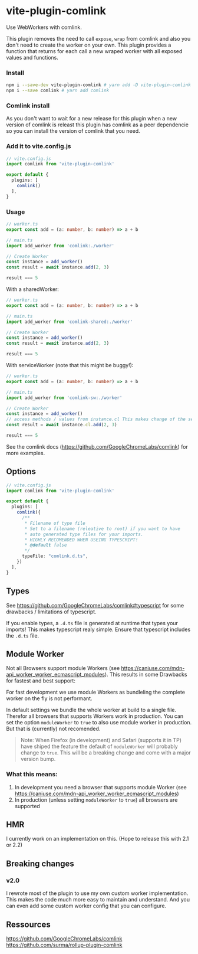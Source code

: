 # vite-plugin-comlink

Use WebWorkers with comlink. 

This plugin removes the need to call `expose`, `wrap` from comlink and also you don't need to create the worker on your own. This plugin provides a function that returns for each call a new wraped worker with all exposed values and functions.

### Install

```sh
npm i --save-dev vite-plugin-comlink # yarn add -D vite-plugin-comlink
npm i --save comlink # yarn add comlink
```

### Comlink install
As you don't want to wait for a new release for this plugin when a new version of comlink is releast this plugin has comlink as a peer dependencie so you can install the version of comlink that you need.

### Add it to vite.config.js

```ts
// vite.config.js
import comlink from 'vite-plugin-comlink'

export default {
  plugins: [
    comlink()
  ],
}
```
### Usage
```ts
// worker.ts
export const add = (a: number, b: number) => a + b

// main.ts
import add_worker from 'comlink:./worker'

// Create Worker
const instance = add_worker()
const result = await instance.add(2, 3)

result === 5
```

With a sharedWorker:

```ts
// worker.ts
export const add = (a: number, b: number) => a + b

// main.ts
import add_worker from 'comlink-shared:./worker'

// Create Worker
const instance = add_worker()
const result = await instance.add(2, 3)

result === 5
```

With serviceWorker (note that this might be buggy!):

```ts
// worker.ts
export const add = (a: number, b: number) => a + b

// main.ts
import add_worker from 'comlink-sw:./worker'

// Create Worker
const instance = add_worker()
// access methods / values from instance.cl This makes change of the serviceWorker while on the page posible - (but internal state might change!)
const result = await instance.cl.add(2, 3)

result === 5
```


See the comlink docs (https://github.com/GoogleChromeLabs/comlink) for more examples. 


## Options

```ts
// vite.config.js
import comlink from 'vite-plugin-comlink'

export default {
  plugins: [
    comlink({
      /**
       * Filename of type file
       * Set to a filename (releative to root) if you want to have
       * auto generated type files for your imports.
       * HIGHLY RECOMENDED WHEN USEING TYPESCRIPT!
       * @default false
       */
      typeFile: "comlink.d.ts",
    })
  ],
}
```


## Types
See https://github.com/GoogleChromeLabs/comlink#typescript for some drawbacks / limitations of typescript.

If you enable types, a `.d.ts` file is generated at runtime that types your imports! This makes typescript realy simple. Ensure that typescript includes the `.d.ts` file.

## Module Worker
Not all Browsers support module Workers (see https://caniuse.com/mdn-api_worker_worker_ecmascript_modules).
This results in some Drawbacks for fastest and best support:

For fast development we use module Workers as bundleling the complete worker on the fly is not performant.

In default settings we bundle the whole worker at build to a single file. Therefor all browsers that supports Workers work in production. 
You can set the option `moduleWorker` to `true` to also use module worker in production. But that is (currently) not recomended. 

> Note: When Firefox (in development) and Safari (supports it in TP) have shiped the feature the default of `moduleWorker` will probably change to `true`. This will be a breaking change and come with a major version bump.

### What this means:

1. In development you need a browser that supports module Worker (see https://caniuse.com/mdn-api_worker_worker_ecmascript_modules)
2. In production (unless setting `moduleWorker` to `true`) all browsers are supported

## HMR
I currently work on an implementation on this. (Hope to release this with 2.1 or 2.2)

## Breaking changes
### v2.0
I rewrote most of the plugin to use my own custom worker implementation. This makes the code much more easy to maintain and understand. And you can even add some custom worker config that you can configure.



## Ressources
https://github.com/GoogleChromeLabs/comlink  
https://github.com/surma/rollup-plugin-comlink
